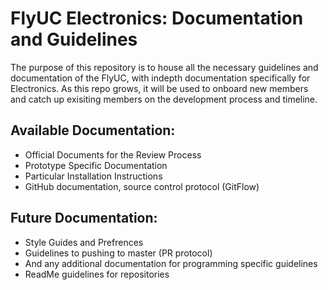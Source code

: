 # FlyUC Electronics: Documentation and Guidelines
The purpose of this repository is to house all the necessary guidelines and documentation of the FlyUC, with indepth documentation specifically for Electronics. As this repo grows, it will be used to onboard new members and catch up exisiting members on the development process and timeline.

## Available Documentation:
- Official Documents for the Review Process
- Prototype Specific Documentation
- Particular Installation Instructions
- GitHub documentation, source control protocol (GitFlow)

## Future Documentation:
- Style Guides and Prefrences
- Guidelines to pushing to master (PR protocol)
- And any additional documentation for programming specific guidelines
- ReadMe guidelines for repositories

